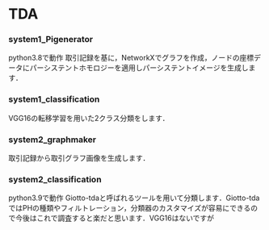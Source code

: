 # TDA

### system1_Pigenerator
python3.8で動作
取引記録を基に，NetworkXでグラフを作成，ノードの座標データにパーシステントホモロジーを適用しパーシステントイメージを生成します．

### system1_classification
VGG16の転移学習を用いた2クラス分類をします．

### system2_graphmaker
取引記録から取引グラフ画像を生成します．

### system2_classification
python3.9で動作
Giotto-tdaと呼ばれるツールを用いて分類します．Giotto-tdaではPHの種類やフィルトレーション，分類器のカスタマイズが容易にできるので今後はこれで調査すると楽だと思います．VGG16はないですが
